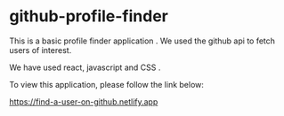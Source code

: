 # github-profile-finder

This is a basic profile finder application . We used the github api to fetch users of interest.

We have used react, javascript and CSS . 

To view this application, please follow the link below:

https://find-a-user-on-github.netlify.app